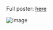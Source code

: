 Full poster: [here](https://github.com/julianLapenna12/acoustic_radiation_modelling/blob/main/Acoustics%20Experiment%20-%20Poster.pdf)

![image](https://github.com/user-attachments/assets/cf7919a0-6d54-445a-97c7-76de14be9edc)
